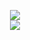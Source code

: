 <p align=center>

<img src="https://github-readme-stats.vercel.app/api?username=Pop-Apple&include_all_commits=true&show_icons=true&hide_border=true&hide_title=true&count_private=true&theme=nord">
<br>
<img src="https://github-readme-stats.vercel.app/api/top-langs/?username=Pop-Apple&layout=compact&count_private=true&langs_count=12&hide_border=true&theme=nord">

</p>
